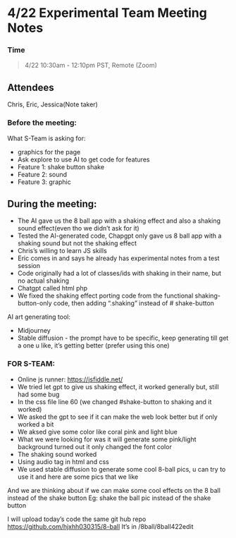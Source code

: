 # 4/22 Experimental Team Meeting Notes
### Time
> 4/22 10:30am - 12:10pm PST, Remote (Zoom)
## Attendees
Chris, Eric, Jessica(Note taker)


### Before the meeting:
What S-Team is asking for: 
- graphics for the page
- Ask explore to use AI to get code for features
- Feature 1: shake button shake
- Feature 2: sound 
- Feature 3: graphic


## During the meeting: 
- The AI gave us the 8 ball app with a shaking effect and also a shaking sound effect(even tho we didn’t ask for it) 
- Tested the AI-generated code, Chapgpt only gave us 8 ball app with a shaking sound but not the shaking effect
- Chris’s willing to learn JS skills 
- Eric comes in and says he already has experimental notes from a test session
- Code originally had a lot of classes/ids with shaking in their name, but no actual shaking
- Chatgpt called html php
- We fixed the shaking effect porting code from the functional shaking-button-only code, then adding “.shaking” instead of # shake-button


AI art generating tool:
- Midjourney 
- Stable diffusion - the prompt have to be specific, keep generating till get a one u like, it’s getting better (prefer using this one)


### FOR S-TEAM:
- Online js runner: https://jsfiddle.net/
- We tried let gpt to give us shaking effect, it worked generally but, still had some bug
- In the css file line 60 (we changed #shake-button to shaking and it worked)
- We asked the gpt to see if it can make the web look better but if only worked a bit
- We aksed give some color like coral pink and light blue
- What we were looking for was it will generate some pink/light background turned out it only changed the font color
- The shaking sound worked
- Using audio tag in html and css
- We used stable diffusion to generate some cool 8-ball pics, u can try to use it and here are some pics that we like


And we are thinking about if we can make some cool effects on the 8 ball instead of the shake button 
Eg: shake the ball pic instead of the shake button

I will upload today’s code the same git hub repo
https://github.com/hjxhh030315/8-ball
It’s in /8ball/8ball422edit

